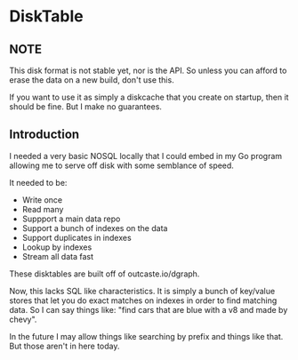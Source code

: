 # DiskTable

## NOTE

This disk format is not stable yet, nor is the API. So unless you can afford to erase the data on a new build, don't use this. 

If you want to use it as simply a diskcache that you create on startup, then it should be fine.  But I make no guarantees.

## Introduction

I needed a very basic NOSQL locally that I could embed in my Go program allowing me to serve off disk with some semblance of speed.

It needed to be:

* Write once
* Read many
* Suppport a main data repo
* Support a bunch of indexes on the data
* Support duplicates in indexes
* Lookup by indexes
* Stream all data fast

These disktables are built off of outcaste.io/dgraph.

Now, this lacks SQL like characteristics. It is simply a bunch of key/value stores that let you do exact matches on indexes in order to find matching data.  So I can say things like: "find cars that are blue with a v8 and made by chevy".

In the future I may allow things like searching by prefix and things like that.  But those aren't in here today.